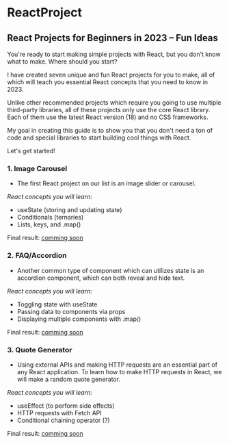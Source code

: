 # ReactProject

## React Projects for Beginners in 2023 – Fun Ideas

You're ready to start making simple projects with React, but you don't know what to make. Where should you start?

I have created seven unique and fun React projects for you to make, all of which will teach you essential React concepts that you need to know in 2023.

Unlike other recommended projects which require you going to use multiple third-party libraries, all of these projects only use the core React library. Each of them use the latest React version (18) and no CSS frameworks.

My goal in creating this guide is to show you that you don't need a ton of code and special libraries to start building cool things with React.

Let's get started!

### 1. Image Carousel
- The first React project on our list is an image slider or carousel.

*React concepts you will learn:*
- useState (storing and updating state)
- Conditionals (ternaries)
- Lists, keys, and .map()

Final result: [comming soon]()

### 2. FAQ/Accordion
- Another common type of component which can utilizes state is an accordion component, which can both reveal and hide text.

*React concepts you will learn:*
- Toggling state with useState
- Passing data to components via props
- Displaying multiple components with .map()

Final result: [comming soon]()

### 3. Quote Generator
- Using external APIs and making HTTP requests are an essential part of any React application. To learn how to make HTTP requests in React, we will make a random quote generator.

*React concepts you will learn:*
- useEffect (to perform side effects)
- HTTP requests with Fetch API
- Conditional chaining operator (?)

Final result: [comming soon]()

